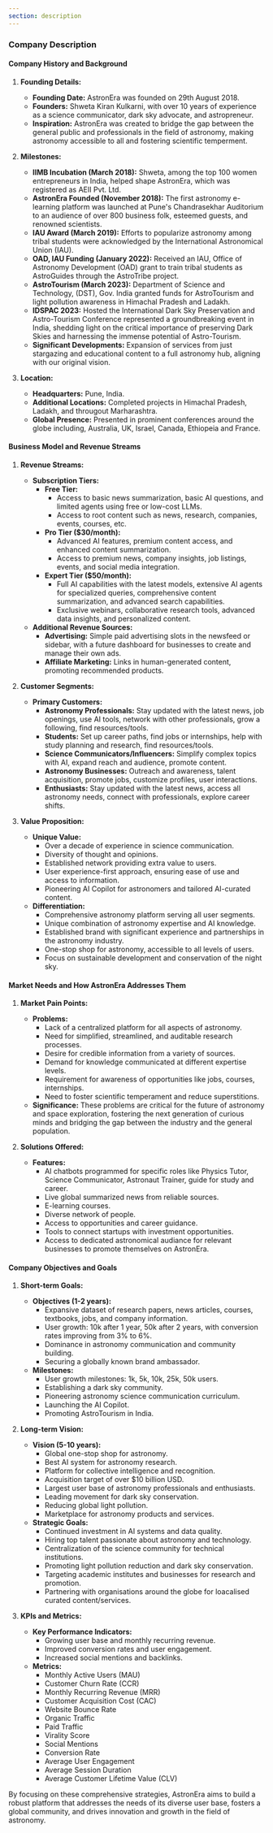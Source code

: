```yaml
---
section: description
---
```


### Company Description

#### Company History and Background

1. **Founding Details:**
   - **Founding Date:** AstronEra was founded on 29th August 2018.
   - **Founders:** Shweta Kiran Kulkarni, with over 10 years of experience as a science communicator, dark sky advocate, and astropreneur.
   - **Inspiration:** AstronEra was created to bridge the gap between the general public and professionals in the field of astronomy, making astronomy accessible to all and fostering scientific temperment.

2. **Milestones:**
   - **IIMB Incubation (March 2018):** Shweta, among the top 100 women entrepreneurs in India, helped shape AstronEra, which was registered as AEII Pvt. Ltd.
   - **AstronEra Founded (November 2018):** The first astronomy e-learning platform was launched at Pune's Chandrasekhar Auditorium to an audience of over 800 business folk, esteemed guests, and renowned scientists.
   - **IAU Award (March 2019):** Efforts to popularize astronomy among tribal students were acknowledged by the International Astronomical Union (IAU).
   - **OAD, IAU Funding (January 2022):** Received an IAU, Office of Astronomy Development (OAD) grant to train tribal students as AstroGuides through the AstroTribe project.
   - **AstroTourism (March 2023):** Department of Science and Technology, (DST), Gov. India granted funds for AstroTourism and light pollution awareness in Himachal Pradesh and Ladakh.
   - **IDSPAC 2023:** Hosted the International Dark Sky Preservation and Astro-Tourism Conference represented a groundbreaking event in India, shedding light on the critical importance of preserving Dark Skies and harnessing the immense potential of Astro-Tourism.  
   - **Significant Developments:** Expansion of services from just stargazing and educational content to a full astronomy hub, aligning with our original vision.

3. **Location:**
   - **Headquarters:** Pune, India.
   - **Additional Locations:** Completed projects in Himachal Pradesh, Ladakh, and througout Marharashtra.
   - **Global Presence:** Presented in prominent conferences around the globe including,  Australia, UK, Israel, Canada, Ethiopeia and France.

#### Business Model and Revenue Streams

1. **Revenue Streams:**
   - **Subscription Tiers:**
     - **Free Tier:**
       - Access to basic news summarization, basic AI questions, and limited agents using free or low-cost LLMs.
       - Access to root content such as news, research, companies, events, courses, etc.
     - **Pro Tier ($30/month):**
       - Advanced AI features, premium content access, and enhanced content summarization.
       - Access to premium news, company insights, job listings, events, and social media integration.
     - **Expert Tier ($50/month):**
       - Full AI capabilities with the latest models, extensive AI agents for specialized queries, comprehensive content summarization, and advanced search capabilities.
       - Exclusive webinars, collaborative research tools, advanced data insights, and personalized content.
   - **Additional Revenue Sources:**
     - **Advertising:** Simple paid advertising slots in the newsfeed or sidebar, with a future dashboard for businesses to create and manage their own ads.
     - **Affiliate Marketing:** Links in human-generated content, promoting recommended products.

2. **Customer Segments:**
   - **Primary Customers:**
     - **Astronomy Professionals:** Stay updated with the latest news, job openings, use AI tools, network with other professionals, grow a following, find resources/tools.
     - **Students:** Set up career paths, find jobs or internships, help with study planning and research, find resources/tools.
     - **Science Communicators/Influencers:** Simplify complex topics with AI, expand reach and audience, promote content.
     - **Astronomy Businesses:** Outreach and awareness, talent acquisition, promote jobs, customize profiles, user interactions.
     - **Enthusiasts:** Stay updated with the latest news, access all astronomy needs, connect with professionals, explore career shifts.

3. **Value Proposition:**
   - **Unique Value:**
     - Over a decade of experience in science communication.
     - Diversity of thought and opinions.
     - Established network providing extra value to users.
     - User experience-first approach, ensuring ease of use and access to information.
     - Pioneering AI Copilot for astronomers and tailored AI-curated content.
   - **Differentiation:**
     - Comprehensive astronomy platform serving all user segments.
     - Unique combination of astronomy expertise and AI knowledge.
     - Established brand with significant experience and partnerships in the astronomy industry.
     - One-stop shop for astronomy, accessible to all levels of users.
     - Focus on sustainable development and conservation of the night sky.

#### Market Needs and How AstronEra Addresses Them

1. **Market Pain Points:**
   - **Problems:**
     - Lack of a centralized platform for all aspects of astronomy.
     - Need for simplified, streamlined, and auditable research processes.
     - Desire for credible information from a variety of sources.
     - Demand for knowledge communicated at different expertise levels.
     - Requirement for awareness of opportunities like jobs, courses, internships.
     - Need to foster scientific temperament and reduce superstitions.
   - **Significance:** These problems are critical for the future of astronomy and space exploration, fostering the next generation of curious minds and bridging the gap between the industry and the general population.

2. **Solutions Offered:**
   - **Features:**
     - AI chatbots programmed for specific roles like Physics Tutor, Science Communicator, Astronaut Trainer, guide for study and career.
     - Live global summarized news from reliable sources.
     - E-learning courses.
     - Diverse network of people.
     - Access to opportunities and career guidance.
     - Tools to connect startups with investment opportunities.
     - Access to dedicated astronomical audiance for relevant businesses to promote themselves on AstronEra.

#### Company Objectives and Goals

1. **Short-term Goals:**
   - **Objectives (1-2 years):**
     - Expansive dataset of research papers, news articles, courses, textbooks, jobs, and company information.
     - User growth: 10k after 1 year, 50k after 2 years, with conversion rates improving from 3% to 6%.
     - Dominance in astronomy communication and community building.
     - Securing a globally known brand ambassador.
   - **Milestones:**
     - User growth milestones: 1k, 5k, 10k, 25k, 50k users.
     - Establishing a dark sky community.
     - Pioneering astronomy science communication curriculum.
     - Launching the AI Copilot.
     - Promoting AstroTourism in India.

2. **Long-term Vision:**
   - **Vision (5-10 years):**
     - Global one-stop shop for astronomy.
     - Best AI system for astronomy research.
     - Platform for collective intelligence and recognition.
     - Acquisition target of over $10 billion USD.
     - Largest user base of astronomy professionals and enthusiasts.
     - Leading movement for dark sky conservation.
     - Reducing global light pollution.
     - Marketplace for astronomy products and services.
   - **Strategic Goals:**
     - Continued investment in AI systems and data quality.
     - Hiring top talent passionate about astronomy and technology.
     - Centralization of the science community for technical institutions.
     - Promoting light pollution reduction and dark sky conservation.
     - Targeting academic institutes and businesses for research and promotion.
     - Partnering with organisations around the globe for loacalised curated content/services.

3. **KPIs and Metrics:**
   - **Key Performance Indicators:**
     - Growing user base and monthly recurring revenue.
     - Improved conversion rates and user engagement.
     - Increased social mentions and backlinks.
   - **Metrics:**
     - Monthly Active Users (MAU)
     - Customer Churn Rate (CCR)
     - Monthly Recurring Revenue (MRR)
     - Customer Acquisition Cost (CAC)
     - Website Bounce Rate
     - Organic Traffic
     - Paid Traffic
     - Virality Score
     - Social Mentions
     - Conversion Rate
     - Average User Engagement
     - Average Session Duration
     - Average Customer Lifetime Value (CLV)

By focusing on these comprehensive strategies, AstronEra aims to build a robust platform that addresses the needs of its diverse user base, fosters a global community, and drives innovation and growth in the field of astronomy.